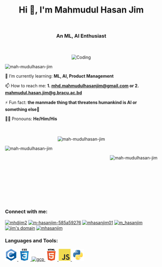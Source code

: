 
<h1 align="center">Hi 👋,  I'm   Mahmudul Hasan Jim</h1>
<br>


<h3 align="center">An ML, AI Enthusiast</h3>
<br>
<br>
<div align="center"><img align="center" alt="Coding" width="700" src="https://www.allc.dev/imagens/home.gif">
</div>

<p align="left"> <img src="https://komarev.com/ghpvc/?username=mah-mudulhasan-jim&label=Profile%20views&color=0e75b6&style=flat" alt="mah-mudulhasan-jim" /> </p> 
<!-- Profile view -->
<!-- <p align="left"> <a href="https://twitter.com/mhdjim2" target="blank"><img src="https://img.shields.io/twitter/follow/mhdjim2?logo=twitter&style=for-the-badge" alt="mhdjim2" /></a> </p> -->


🌱 I’m currently learning: **ML, AI, Product Management**

📫 How to reach me: **1. mhd.mahmudulhasanjim@gmail.com or 2. mahmudul.hasan.jim@g.bracu.ac.bd**

⚡ Fun fact: **the manmade thing that threatens humankind is AI or something else🤔**

🤦‍♂️ Pronouns: **He/Him/His**
<br><br>
<br>

<div align="center"><p><img align="center" src="https://github-readme-streak-stats.herokuapp.com/?user=mah-mudulhasan-jim&" alt="mah-mudulhasan-jim" /></p></div>

<div align="center"><p>&nbsp;<img align="left" src="https://github-readme-stats.vercel.app/api?username=mah-mudulhasan-jim&show_icons=true&locale=en" alt="mah-mudulhasan-jim" /></p>
<p><img align="right" src="https://github-readme-stats.vercel.app/api/top-langs?username=mah-mudulhasan-jim&show_icons=true&locale=en&layout=compact" alt="mah-mudulhasan-jim" /></p></div>
<br>
<br>
<br><br><br><br>
<br>
<br><br>

<div><h3 align="left">Connect with me:</h3></div>
<p align="left">
<a href="https://twitter.com/mhdjim2" target="blank"><img align="center" src="https://raw.githubusercontent.com/rahuldkjain/github-profile-readme-generator/master/src/images/icons/Social/twitter.svg" alt="mhdjim2" height="30" width="40" /></a>
<a href="https://linkedin.com/in/m-hasanjim-585a59276" target="blank"><img align="center" src="https://raw.githubusercontent.com/rahuldkjain/github-profile-readme-generator/master/src/images/icons/Social/linked-in-alt.svg" alt="m-hasanjim-585a59276" height="30" width="40" /></a>
<a href="https://fb.com/mhasanjim01" target="blank"><img align="center" src="https://raw.githubusercontent.com/rahuldkjain/github-profile-readme-generator/master/src/images/icons/Social/facebook.svg" alt="mhasanjim01" height="30" width="40" /></a>
<a href="https://instagram.com/m_hasanjim" target="blank"><img align="center" src="https://raw.githubusercontent.com/rahuldkjain/github-profile-readme-generator/master/src/images/icons/Social/instagram.svg" alt="m_hasanjim" height="30" width="40" /></a>
<a href="https://www.youtube.com/channel/UCCKyETs1ksDQXlQCF8HovdA" target="blank"><img align="center" src="https://raw.githubusercontent.com/rahuldkjain/github-profile-readme-generator/master/src/images/icons/Social/youtube.svg" alt="jim's domain" height="30" width="40" /></a>
<a href="https://leetcode.com/u/mah-mudulhasan-jim/" target="blank"><img align="center" src="https://raw.githubusercontent.com/rahuldkjain/github-profile-readme-generator/master/src/images/icons/Social/leet-code.svg" alt="mhasanjim" height="30" width="40" /></a>
</p>

<h3 align="left">Languages and Tools:</h3>
<p align="left"> <a href="https://www.cprogramming.com/" target="_blank" rel="noreferrer"> <img src="https://raw.githubusercontent.com/devicons/devicon/master/icons/c/c-original.svg" alt="c" width="40" height="40"/> </a> <a href="https://www.w3schools.com/css/" target="_blank" rel="noreferrer"> <img src="https://raw.githubusercontent.com/devicons/devicon/master/icons/css3/css3-original-wordmark.svg" alt="css3" width="40" height="40"/> </a> <a href="https://cloud.google.com" target="_blank" rel="noreferrer"> <img src="https://www.vectorlogo.zone/logos/google_cloud/google_cloud-icon.svg" alt="gcp" width="40" height="40"/> </a> <a href="https://www.w3.org/html/" target="_blank" rel="noreferrer"> <img src="https://raw.githubusercontent.com/devicons/devicon/master/icons/html5/html5-original-wordmark.svg" alt="html5" width="40" height="40"/> </a> <a href="https://developer.mozilla.org/en-US/docs/Web/JavaScript" target="_blank" rel="noreferrer"> <img src="https://raw.githubusercontent.com/devicons/devicon/master/icons/javascript/javascript-original.svg" alt="javascript" width="40" height="40"/> </a> <a href="https://www.python.org" target="_blank" rel="noreferrer"> <img src="https://raw.githubusercontent.com/devicons/devicon/master/icons/python/python-original.svg" alt="python" width="40" height="40"/> </a> </p>



